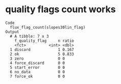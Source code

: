 # quality flags count works

    Code
      flux_flag_count(slopes30lin_flag)
    Output
      # A tibble: 7 x 3
        f_quality_flag     n ratio
        <fct>          <int> <dbl>
      1 discard            1 0.167
      2 ok                 5 0.833
      3 zero               0 0    
      4 force_discard      0 0    
      5 start_error        0 0    
      6 no_data            0 0    
      7 force_ok           0 0    

